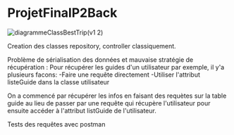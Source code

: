 # ProjetFinalP2Back
![diagrammeClassBestTrip(v1 2)](https://user-images.githubusercontent.com/127097635/228828717-df6b935d-cd22-4149-8f78-b41b87fb065d.jpg)


Creation des classes repository, controller classiquement.

Problème de sérialisation des données et mauvaise stratégie de récupération :
  Pour récupérer les guides d'un utilisateur par exemple, il y'a plusieurs facons:
      -Faire une requête directement
      -Utiliser l'attribut listeGuide dans la classe utilisateur
      
      
 On a commencé par récupérer les infos en faisant des requètes sur la table guide au lieu de passer par une requête qui récupère l'utilisateur pour ensuite accéder à l'attribut listGuide de l'utilisateur.
 
 Tests des requêtes avec postman
